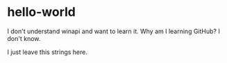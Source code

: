 # hello-world


I don't understand winapi and want to learn it. Why am I learning GitHub? I don't know.

I just leave this strings here.
